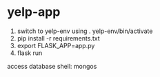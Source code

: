# yelp-app

1. switch to yelp-env using . yelp-env/bin/activate
2. pip install -r requirements.txt
3. export FLASK_APP=app.py
4. flask run

access database shell: mongos